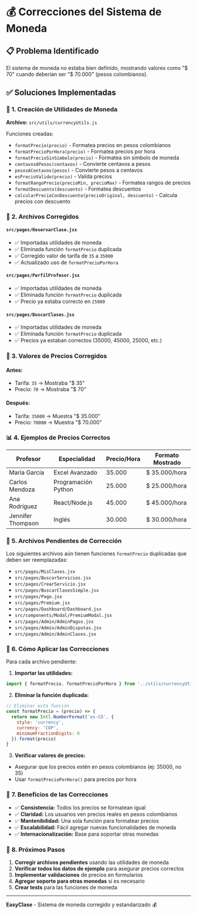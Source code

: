 # 💰 Correcciones del Sistema de Moneda

## 📋 Problema Identificado

El sistema de moneda no estaba bien definido, mostrando valores como "$ 70" cuando deberían ser "$ 70.000" (pesos colombianos).

## ✅ Soluciones Implementadas

### 🔧 **1. Creación de Utilidades de Moneda**

**Archivo:** `src/utils/currencyUtils.js`

Funciones creadas:
- `formatPrecio(precio)` - Formatea precios en pesos colombianos
- `formatPrecioPorHora(precio)` - Formatea precios por hora
- `formatPrecioSinSimbolo(precio)` - Formatea sin símbolo de moneda
- `centavosAPesos(centavos)` - Convierte centavos a pesos
- `pesosACentavos(pesos)` - Convierte pesos a centavos
- `esPrecioValido(precio)` - Valida precios
- `formatRangoPrecio(precioMin, precioMax)` - Formatea rangos de precios
- `formatDescuento(descuento)` - Formatea descuentos
- `calcularPrecioConDescuento(precioOriginal, descuento)` - Calcula precios con descuento

### 📁 **2. Archivos Corregidos**

#### **`src/pages/ReservarClase.jsx`**
- ✅ Importadas utilidades de moneda
- ✅ Eliminada función `formatPrecio` duplicada
- ✅ Corregido valor de tarifa de `35` a `35000`
- ✅ Actualizado uso de `formatPrecioPorHora`

#### **`src/pages/PerfilProfesor.jsx`**
- ✅ Importadas utilidades de moneda
- ✅ Eliminada función `formatPrecio` duplicada
- ✅ Precio ya estaba correcto en `25000`

#### **`src/pages/BuscarClases.jsx`**
- ✅ Importadas utilidades de moneda
- ✅ Eliminada función `formatPrecio` duplicada
- ✅ Precios ya estaban correctos (35000, 45000, 25000, etc.)

### 🎯 **3. Valores de Precios Corregidos**

#### **Antes:**
- Tarifa: `35` → Mostraba "$ 35"
- Precio: `70` → Mostraba "$ 70"

#### **Después:**
- Tarifa: `35000` → Muestra "$ 35.000"
- Precio: `70000` → Muestra "$ 70.000"

### 📊 **4. Ejemplos de Precios Correctos**

| Profesor | Especialidad | Precio/Hora | Formato Mostrado |
|----------|--------------|-------------|------------------|
| María García | Excel Avanzado | 35.000 | $ 35.000/hora |
| Carlos Mendoza | Programación Python | 25.000 | $ 25.000/hora |
| Ana Rodríguez | React/Node.js | 45.000 | $ 45.000/hora |
| Jennifer Thompson | Inglés | 30.000 | $ 30.000/hora |

### 🔄 **5. Archivos Pendientes de Corrección**

Los siguientes archivos aún tienen funciones `formatPrecio` duplicadas que deben ser reemplazadas:

- `src/pages/MisClases.jsx`
- `src/pages/BuscarServicios.jsx`
- `src/pages/CrearServicio.jsx`
- `src/pages/BuscarClasesSimple.jsx`
- `src/pages/Pago.jsx`
- `src/pages/Premium.jsx`
- `src/pages/Dashboard/Dashboard.jsx`
- `src/components/Modal/PremiumModal.jsx`
- `src/pages/Admin/AdminPagos.jsx`
- `src/pages/Admin/AdminDisputas.jsx`
- `src/pages/Admin/AdminClases.jsx`

### 🚀 **6. Cómo Aplicar las Correcciones**

Para cada archivo pendiente:

1. **Importar las utilidades:**
```javascript
import { formatPrecio, formatPrecioPorHora } from '../utils/currencyUtils'
```

2. **Eliminar la función duplicada:**
```javascript
// Eliminar esta función
const formatPrecio = (precio) => {
  return new Intl.NumberFormat('es-CO', {
    style: 'currency',
    currency: 'COP',
    minimumFractionDigits: 0
  }).format(precio)
}
```

3. **Verificar valores de precios:**
- Asegurar que los precios estén en pesos colombianos (ej: 35000, no 35)
- Usar `formatPrecioPorHora()` para precios por hora

### 📝 **7. Beneficios de las Correcciones**

- ✅ **Consistencia:** Todos los precios se formatean igual
- ✅ **Claridad:** Los usuarios ven precios reales en pesos colombianos
- ✅ **Mantenibilidad:** Una sola función para formatear precios
- ✅ **Escalabilidad:** Fácil agregar nuevas funcionalidades de moneda
- ✅ **Internacionalización:** Base para soportar otras monedas

### 🎯 **8. Próximos Pasos**

1. **Corregir archivos pendientes** usando las utilidades de moneda
2. **Verificar todos los datos de ejemplo** para asegurar precios correctos
3. **Implementar validaciones** de precios en formularios
4. **Agregar soporte para otras monedas** si es necesario
5. **Crear tests** para las funciones de moneda

---

**EasyClase** - Sistema de moneda corregido y estandarizado 💰
